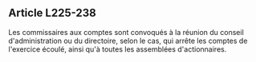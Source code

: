 Article L225-238
----
Les commissaires aux comptes sont convoqués à la réunion du conseil
d'administration ou du directoire, selon le cas, qui arrête les comptes de
l'exercice écoulé, ainsi qu'à toutes les assemblées d'actionnaires.
